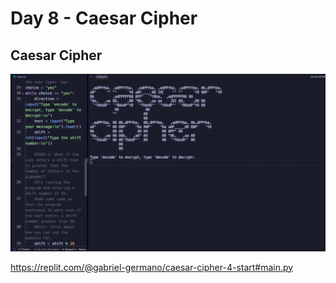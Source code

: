 # Day 8 - Caesar Cipher

## Caesar Cipher
![CaesarCipherGIF](CaesarCipherGIF.gif)

https://replit.com/@gabriel-germano/caesar-cipher-4-start#main.py
